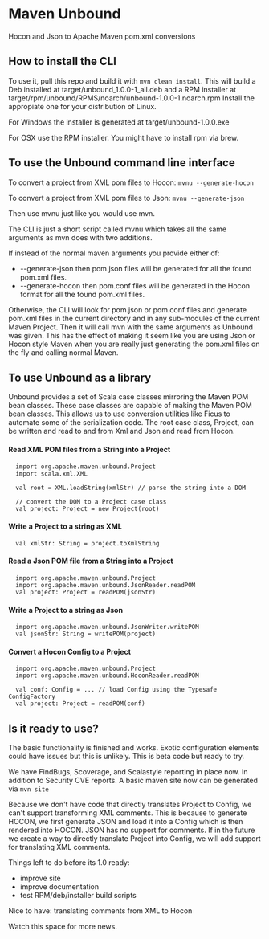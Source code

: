 # Maven Unbound
Hocon and Json to Apache Maven pom.xml conversions

## How to install the CLI

To use it, pull this repo and build it with ```mvn clean install```.  This
will build a Deb installed at target/unbound_1.0.0-1_all.deb and a RPM
installer at target/rpm/unbound/RPMS/noarch/unbound-1.0.0-1.noarch.rpm
Install the appropiate one for your distribution of Linux.

For Windows the installer is generated at target/unbound-1.0.0.exe

For OSX use the RPM installer.  You might have to install rpm via brew.

## To use the Unbound command line interface

To convert a project from XML pom files to Hocon:
```mvnu --generate-hocon```

To convert a project from XML pom files to Json:
```mvnu --generate-json```

Then use mvnu just like you would use mvn.

The CLI is just a short script called mvnu which takes all the same
arguments as mvn does with two additions.

If instead of the normal maven arguments you provide either of:
* --generate-json then pom.json files will be generated for all the found 
pom.xml files.
* --generate-hocon then pom.conf files will be generated in the Hocon format 
for all the found pom.xml files.

Otherwise, the CLI will look for pom.json or pom.conf files and generate
pom.xml files in the current directory and in any sub-modules of the 
current Maven Project.  Then it will call mvn with the same arguments as Unbound
was given.  This has the effect of making it seem like you are using
Json or Hocon style Maven when you are really just generating the pom.xml files
on the fly and calling normal Maven.


## To use Unbound as a library

Unbound provides a set of Scala case classes mirroring the Maven POM bean 
classes.  These case classes are capable of making the Maven POM bean classes.
This allows us to use conversion utilities like Ficus to automate some of the 
serialization code.  The root case class, Project, can be written and read
to and from Xml and Json and read from Hocon.

#### Read XML POM files from a String into a Project
```
  import org.apache.maven.unbound.Project
  import scala.xml.XML

  val root = XML.loadString(xmlStr) // parse the string into a DOM

  // convert the DOM to a Project case class
  val project: Project = new Project(root) 
```

#### Write a Project to a string as XML
```
  val xmlStr: String = project.toXmlString
```

#### Read a Json POM file from a String into a Project
```
  import org.apache.maven.unbound.Project
  import org.apache.maven.unbound.JsonReader.readPOM
  val project: Project = readPOM(jsonStr)
```

#### Write a Project to a string as Json
```
  import org.apache.maven.unbound.JsonWriter.writePOM
  val jsonStr: String = writePOM(project)
```

#### Convert a Hocon Config to a Project
```
  import org.apache.maven.unbound.Project
  import org.apache.maven.unbound.HoconReader.readPOM

  val conf: Config = ... // load Config using the Typesafe ConfigFactory
  val project: Project = readPOM(conf)
```


## Is it ready to use?

The basic functionality is finished and works.  Exotic configuration elements 
could have issues but this is unlikely.  This is beta code but ready to try.

We have FindBugs, Scoverage, and Scalastyle reporting in place now.  In addition
to Security CVE reports.  A basic maven site now can be generated via
```mvn site```

Because we don't have code that directly translates Project to Config, we 
can't support transforming XML comments.  This is because to generate HOCON, 
we first generate JSON and load it into a Config which is then rendered 
into HOCON.  JSON has no support for comments.  If in the future we create
a way to directly translate Project into Config, we will add support for
translating XML comments.

Things left to do before its 1.0 ready:
* improve site
* improve documentation
* test RPM/deb/installer build scripts

Nice to have: translating comments from XML to Hocon

Watch this space for more news.
